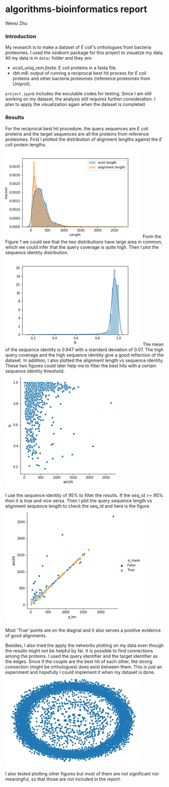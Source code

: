 # algorithms-bioinformatics report
Wensi Zhu

### Introduction
My research is to make a dataset of *E coli*'s orthologues from bacteria proteomes. I used the *seaborn* package for this project to visualize my data. All my data is in `data/` folder and they are:

  - *ecoli_uniq_rem.fasta*: *E coli* proteins in a fasta file.
  - *rbh.m8*: output of running a reciprocal best hit process for *E coli* proteins and other bacteria proteomes (reference proteomes from Uniprot).

  
`project.ipynb` includes the excutable codes for testing. Since I am still working on my dataset, the analysis still requires further consideration. I plan to apply the visualization again when the dataset is completed. 

### Results
For the reciprocal best hit procedure, the query sequences are *E coli* proteins and the target sequences are all the proteins from reference proteomes. First I plotted the distribution of alignment lengths against the *E coli* protein lengths. 
![alt text](figs/length.jpg)
From the Figure 1 we could see that the two distributions have large area in common, which we could infer that the query coverage is quite high. Then I plot the sequence identity distribution. 
![alt text](figs/si_dist.jpg)
The mean of the sequence identity is 0.947 with a standard deviation of 0.07. The high query coverage and the high sequence identity give a good reflection of the dataset. In addition, I also plotted the alignment length vs sequence identity. These two figures could later help me to filter the best hits with a certain sequence identity threshold.  
![alt text](figs/alignVSsi.jpg)

I use the sequence identity of 95% to filter the results. If the seq_id >= 95% then it is true and vice versa. Then I plot the query sequence length vs alignment sequence length to check the seq_id and here is the figure. 
![alt text](figs/si_mask.jpg)

Most 'True' points are on the diagnal and it also serves a positive evidence of good alignments. 

Besides, I also tried the apply the networkx plotting on my data even though the results might not be helpful by far. It is possible to find connections among the proteins. I used the query identifier and the target identifier as the edges. Since if the couple are the best hit of each other, the strong connection (might be orthologues) does exist between them. This is just an experiment and hopefully I could implement it when my dataset is done. 
![alt text](figs/network1.jpg)

I also tested plotting other figures but most of them are not significant nor meaningful, so that those are not included in the report.
